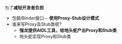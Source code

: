 为了**减轻开发者负担**
- 包裝IBinder接口-- **使用Proxy-Stub设计模式**
- 谁来写Proxy及Stub类呢? 
	- **强龙提供AIDL工具，给地头蛇产出Proxy和Stub类**
	- 地头蛇实现Proxy和Stub类


